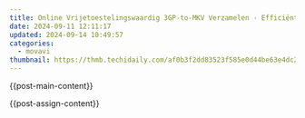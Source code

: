 ```yaml
---
title: Online Vrijetoestelingswaardig 3GP-to-MKV Verzamelen - Efficiënt Met Movavi Converter
date: 2024-09-11 12:11:17
updated: 2024-09-14 10:49:57
categories:
  - movavi
thumbnail: https://thmb.techidaily.com/af0b3f2dd83523f585e0d44be63e4dc2ee76a71efecc038445ff4a1004f5e072.jpg
---
```


{{post-main-content}}

<ins class="adsbygoogle"
     style="display:block"
     data-ad-format="autorelaxed"
     data-ad-client="ca-pub-7571918770474297"
     data-ad-slot="1223367746"></ins>

{{post-assign-content}}

<ins class="adsbygoogle"
     style="display:block"
     data-ad-client="ca-pub-7571918770474297"
     data-ad-slot="8358498916"
     data-ad-format="auto"
     data-full-width-responsive="true"></ins>
